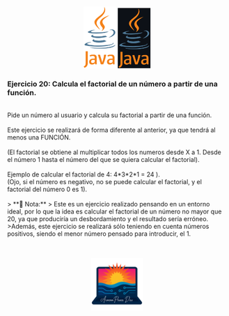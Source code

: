 <p align="center">
  <img src="https://raw.githubusercontent.com/APoves/Java/main/claro.png#gh-light-mode-only" alt="Logo modo claro" width="75">
  <img src="https://raw.githubusercontent.com/APoves/Java/main/oscuro.png#gh-dark-mode-only" alt="Logo modo oscuro" width="75">
</p>


### Ejercicio 20: Calcula el factorial de un número a partir de una función.
<br>
Pide un número al usuario y calcula su factorial a partir de una función.
<br>
<br>
Este ejercicio se realizará de forma diferente al anterior, ya que tendrá al menos una FUNCIÓN.
<br>
<br>
(El factorial se obtiene al multiplicar todos los numeros desde X a 1. Desde el número 1 hasta el número del que se quiera calcular el factorial).
<br>
<br>
Ejemplo de calcular el factorial de 4:  4*3*2*1 = 24 ).
<br>
(Ojo, si el número es negativo, no se puede calcular el factorial, y el factorial del número 0 es 1).
<br>
<br>
> **📝 Nota:**  
> Este es un ejercicio realizado pensando en un entorno ideal, por lo que la idea es calcular el factorial de un número no mayor que 20, ya que produciría un desbordamiento y el resultado sería erróneo.
>Además, este ejercicio se realizará sólo teniendo en cuenta números positivos, siendo el menor número pensado para introducir, el 1.
<br>
<br>
<br>


<p align="center">
<img src="https://github.com/APoves/APoves/blob/main/logo.png" alt="Mi Logo" width="120"/>
</p>

